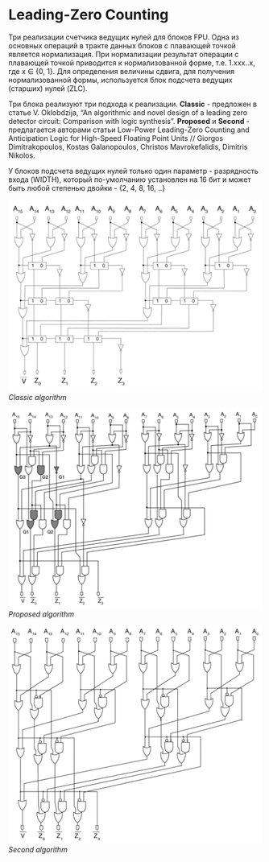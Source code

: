 # Leading-Zero Counting

Три реализации счетчика ведущих нулей для блоков FPU. Одна из основных операций в тракте данных блоков с плавающей точкой является нормализация. При нормализации результат операции с плавающей точкой приводится к нормализованной форме, т.е. 1.xxx..x, где x ∈ {0, 1}. Для определения величины сдвига, для получения нормализованной формы, используется блок подсчета ведущих (старших) нулей (ZLC). 

Три блока реализуют три подхода к реализации. **Classic** - предложен в статье V. Oklobdzija, “An algorithmic and novel design of a leading zero detector circuit: Comparison with logic synthesis”. **Proposed** и **Second** - предлагается авторами статьи Low-Power Leading-Zero Counting and Anticipation Logic for High-Speed Floating Point Units // Giorgos Dimitrakopoulos, Kostas Galanopoulos, Christos Mavrokefalidis, Dimitris Nikolos.

У блоков подсчета ведущих нулей только один параметр - разрядность входа (WIDTH), который по-умолчанию установлен на 16 бит и может быть любой степенью двойки - {2, 4, 8, 16, ..}

![](./pic/classic.png)
*Classic algorithm*

![](./pic/proposed.png)
*Proposed algorithm*

![](./pic/second.png)
*Second algorithm*


